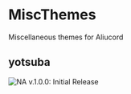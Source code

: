 # MiscThemes #
Miscellaneous themes for Aliucord
## yotsuba ##
![NA](https://cdn.discordapp.com/attachments/917244146375344248/918033775101886484/Untitled_9.png)
v.1.0.0: Initial Release
